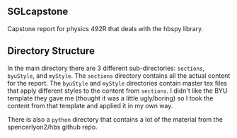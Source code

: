 ## SGLcapstone

Capstone report for physics 492R that deals with the hbspy library.

## Directory Structure

In the main directory there are 3 different sub-directories: ``sections``, ``byuStyle``, and ``myStyle``. The ``sections`` directory contains all the actual content for the report. The ``byuStyle`` and ``myStyle`` directories contain master tex files that apply different styles to the content from ``sections``. I didn't like the BYU template they gave me (thought it was a little ugly/boring) so I took the content from that template and applied it in my own way. 

There is also a ``python`` directory that contains a lot of the material from the spencerlyon2/hbs github repo.
